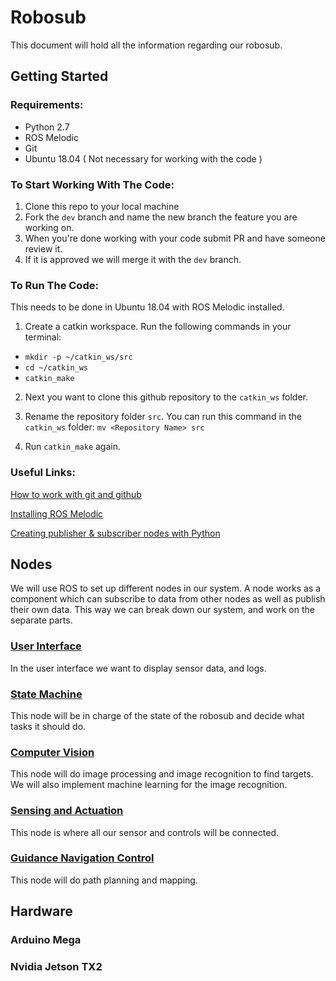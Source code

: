 # Robosub
This document will hold all the information regarding our robosub.

## Getting Started
### Requirements:
- Python 2.7
- ROS Melodic
- Git
- Ubuntu 18.04 ( Not necessary for working with the code )

### To Start Working With The Code:

1. Clone this repo to your local machine
2. Fork the `dev` branch and name the new branch the feature you are working on.
3. When you're done working with your code submit PR and have someone review it.
4. If it is approved we will merge it with the `dev` branch.

### To Run The Code:
This needs to be done in Ubuntu 18.04 with ROS Melodic installed.

1. Create a catkin workspace. Run the following commands in your terminal:
 - `mkdir -p ~/catkin_ws/src`
 - `cd ~/catkin_ws`
 - `catkin_make`

2. Next you want to clone this github repository to the `catkin_ws` folder.

3. Rename the repository folder `src`. You can run this command in the `catkin_ws` folder:  `mv <Repository Name> src`

4. Run `catkin_make` again.


### Useful Links:

[How to work with git and github](https://product.hubspot.com/blog/git-and-github-tutorial-for-beginners)

[Installing ROS Melodic](http://wiki.ros.org/melodic/Installation/Ubuntu)

[Creating publisher & subscriber nodes with Python](http://wiki.ros.org/ROS/Tutorials/WritingPublisherSubscriber%28python%29)


## Nodes
We will use ROS to set up different nodes in our system. A node works as a component which can subscribe to data from other nodes as well as publish their own data. This way we can break down our system, and work on the separate parts.

### [User Interface](https://github.com/RoboSubCSULA/SeniorDesign21-22/tree/UpdatingStructure/user_interface)
In the user interface we want to display sensor data, and logs.

### [State Machine](https://github.com/RoboSubCSULA/SeniorDesign21-22/tree/UpdatingStructure/state_machine)
This node will be in charge of the state of the robosub and decide what tasks it should do.


### [Computer Vision](https://github.com/RoboSubCSULA/SeniorDesign21-22/tree/UpdatingStructure/computer_vision)
This node will do image processing and image recognition to find targets. We will also implement machine learning for the image recognition.

### [Sensing and Actuation](https://github.com/RoboSubCSULA/SeniorDesign21-22/tree/UpdatingStructure/sensing_and_actuation)
This node is where all our sensor and controls will be connected.

### [Guidance Navigation Control](https://github.com/RoboSubCSULA/SeniorDesign21-22/tree/UpdatingStructure/guidance_navigation_control)
This node will do path planning and mapping.


## Hardware

### Arduino Mega

### Nvidia Jetson TX2
